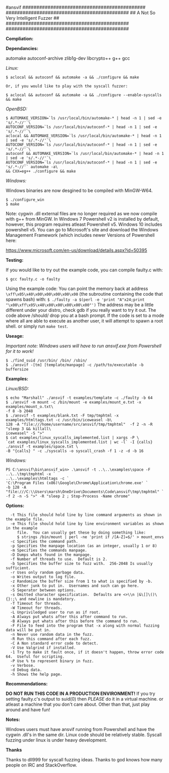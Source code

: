 #ansvif
        ############################################
        ############################################
        ##    A Not So Very Intelligent Fuzzer    ##
        ############################################
        ############################################

**Compliation:**

**Dependancies:**

automake autoconf-archive zlib1g-dev libcrypto++  g++ gcc

*Linux:*
```
$ aclocal && autoconf && automake -a && ./configure && make

Or, if you would like to play with the syscall fuzzer:

$ aclocal && autoconf && automake -a && ./configure --enable-syscalls && make
```
*OpenBSD:*
```
$ AUTOMAKE_VERSION=`ls /usr/local/bin/automake-* | head -n 1 | sed -e 's/.*-//'`\
AUTOCONF_VERSION=`ls /usr/local/bin/autoconf-* | head -n 1 | sed -e 's/.*-//'`\
aclocal && AUTOMAKE_VERSION=`ls /usr/local/bin/automake-* | head -n 1 | sed -e 's/.*-//'`\
AUTOCONF_VERSION=`ls /usr/local/bin/autoconf-* | head -n 1 | sed -e 's/.*-//'`\
autoconf && AUTOMAKE_VERSION=`ls /usr/local/bin/automake-* | head -n 1 | sed -e 's/.*-//'`\
AUTOCONF_VERSION=`ls /usr/local/bin/autoconf-* | head -n 1 | sed -e 's/.*-//'` automake -a\
&& CXX=eg++ ./configure && make
```
*Windows:*

Windows binaries are now desgined to be compiled with MinGW-W64.

```
$ ./configure_win
$ make
```


Note: cygwin .dll external files are no longer required as we now compile with g++ from MinGW.
In Windows 7 Powershell v2 is installed by default, however, this program requires atleast 
Powershell v5.  Windows 10 includes powershell v5.  You can go to Microsoft's site and download
the Windows Management Framework (which includes newer Versions of Powershell here: 

https://www.microsoft.com/en-us/download/details.aspx?id=50395

**Testing:**

If you would like to try out the example code, you can compile faulty.c with:
```
$ gcc faulty.c -o faulty
```

Using the example code:
  You can point the memory back at address `\xff\x05\x40\x00\x00\x00\x00\x00` (the
  subroutine containing the code that spawns bash) with:
  `$ ./faulty -a $(perl -e 'print "A"x24;print "\x00\xff\x05\x40\x00\x00\x00\x00\x00"')`
  The address may be a little different under your distro, check gdb if you really
  want to try it out.  The code above /should/ drop you at a bash prompt.
  If the code is set to a mode where all are able to execute as another user, it will
  attempt to spawn a root shell.
  or simply run `make test`.

**Useage:**

*Important note: Windows users will have to run ansvif.exe from Powershell for it to work!*

```
$ ./find_suid /usr/bin/ /bin/ /sbin/
$ ./ansvif -[tm] [template/manpage] -c /path/to/executable -b buffersize
```
**Examples:**

*Linux/BSD:*
```
$ echo "Marshall" ./ansvif -t examples/template -c ./faulty -b 64
$ ./ansvif -m mount -c /bin/mount -e examples/mount_e.txt -x examples/mount_o.txt\
-f 8 -b 2048
$ ./ansvif -t examples/blank.txt -F tmp/tmphtml -x examples/htmltags.txt -c /usr/bin/iceweasel -b\
128 -A "file:///home/username/src/ansvif/tmp/tmphtml"  -f 2 -n -R "sleep 3 && killall\
iceweasel" -S ">"
$ cat examples/linux_syscalls_implemented.list | xargs -P \
`cat examples/linux_syscalls_implemented.list | wc -l` -I {calls} ./ansvif -t examples/space.txt \
-B "{calls} " -c ./syscalls -o syscall_crash -f 1 -z -d -b 16
```

*Windows:*
```
PS C:\ansvif\bin\ansvif_win> .\ansvif -t ..\..\examples\space -F ..\..\tmp\tmphtml -x `
..\..\examples\htmltags -c `
'C:\Program Files (x86)\Google\Chrome\Application\chrome.exe' `
-b 128 -A "file:///C:\\Users\marsh\OneDrive\Documents\Code\ansvif\tmp\tmphtml" `
-f 2 -n -S ">" -R "sleep 2 ; Stop-Process -Name chrome"
```

**Options:**
```
  -t This file should hold line by line command arguments as shown in the example file.
  -e This file should hold line by line environment variables as shown in the example
     file.  You can usually get these by doing something like:
     $ strings /bin/mount | perl -ne 'print if /[A-Z]=$/' > mount_envs
  -c Specifies the command path.
  -p Specifies the manpage location (as an integer, usually 1 or 8)
  -m Specifies the commands manpage.
  -D Dumps whats found in the manpage.
  -f Number of threads to use.  Default is 2.
  -b Specifies the buffer size to fuzz with.  256-2048 Is usually sufficient.
  -r Uses only random garbage data.
  -o Writes output to log file.
  -z Randomize the buffer size from 1 to what is specified by -b.
  -x Other junk to put in.  Usernames and such can go here.
  -S Seperator between options.
  -s Omitted character specification.  Defaults are <>\\n |&\[]\()\{}:;\ and newline is mandatory.
  -T Timeout for threads.
  -W Timeout for threads.
  -L Unpriviledged user to run as if root.
  -A Always put whats after this after command to run.
  -B Always put whats after this before the command to run.
  -F File to feed into the program that -x along with normal fuzzing data will be put in.
  -n Never use random data in the fuzz.
  -R Run this command after each fuzz.
  -C A Non standard error code to detect.
  -V Use Valgrind if installed.
  -1 Try to make it fault once, if it doesn't happen, throw error code 64.  Useful for scripting.
  -P Use % to represent binary in fuzz.
  -v Verbose.
  -d Debug data.
  -h Shows the help page.
```

**Recommendations:**

**DO NOT RUN THIS CODE IN A PRODUCTION ENVIRONMENT!**
If you try setting faulty.c's output to suid(0) then *PLEASE* do it in a virtual machine.
or atleast a machine that you don't care about.
Other than that, just play around and have fun!


**Notes:**

Windows users must have ansvif running from Powershell and have the cygwin .dll's in the same dir.
Linux code should be relatively stable.
Syscall fuzzing under linux is under heavy development.


**Thanks**

Thanks to dll999 for syscall fuzzing ideas.
Thanks to god knows how many people on IRC and StackOverflow.
